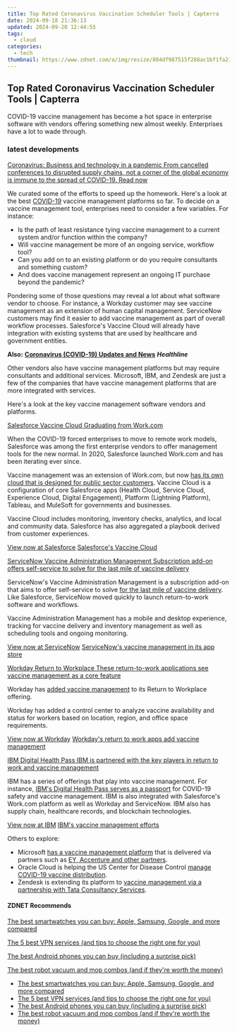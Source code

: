 ```yaml
---
title: Top Rated Coronavirus Vaccination Scheduler Tools | Capterra
date: 2024-09-18 21:36:13
updated: 2024-09-20 12:44:55
tags:
  - cloud
categories:
  - tech
thumbnail: https://www.zdnet.com/a/img/resize/804df987515f268ac1bf1fa2112de914f3d4185b/2021/02/16/395d57d5-9af0-4976-9f2b-4228a6a4eb3c/servicenow.png?width=278&height=156&fit=crop&format=pjpg&auto=webp
---
```


## Top Rated Coronavirus Vaccination Scheduler Tools | Capterra

COVID-19 vaccine management has become a hot space in enterprise software with vendors offering something new almost weekly. Enterprises have a lot to wade through. 

### latest developments

[Coronavirus: Business and technology in a pandemic From cancelled conferences to disrupted supply chains, not a corner of the global economy is immune to the spread of COVID-19.  Read now](https://www.zdnet.com/topic/coronavirus-business-and-technology-in-a-pandemic/)

We curated some of the efforts to speed up the homework. Here's a look at the best [COVID-19](https://www.zdnet.com/topic/coronavirus-business-and-technology-in-a-pandemic/) vaccine management platforms so far. To decide on a vaccine management tool, enterprises need to consider a few variables. For instance:

* Is the path of least resistance tying vaccine management to a current system and/or function within the company?
* Will vaccine management be more of an ongoing service, workflow tool?
* Can you add on to an existing platform or do you require consultants and something custom?
* And does vaccine management represent an ongoing IT purchase beyond the pandemic?

Pondering some of those questions may reveal a lot about what software vendor to choose. For instance, a Workday customer may see vaccine management as an extension of human capital management. ServiceNow customers may find it easier to add vaccine management as part of overall workflow processes. Salesforce's Vaccine Cloud will already have integration with existing systems that are used by healthcare and government entities. 

**Also:** [**Coronavirus (COVID-19) Updates and News**](https://www.healthline.com/coronavirus) **_Healthline_**

Other vendors also have vaccine management platforms but may require consultants and additional services. Microsoft, IBM, and Zendesk are just a few of the companies that have vaccine management platforms that are more integrated with services. 

Here's a look at the key vaccine management software vendors and platforms. 

[Salesforce Vaccine Cloud Graduating from Work.com](https://www.salesforce.com/products/vaccine-cloud/overview/) 

When the COVID-19 forced enterprises to move to remote work models, Salesforce was among the first enterprise vendors to offer management tools for the new normal. In 2020, Salesforce launched Work.com and has been iterating ever since.

Vaccine management was an extension of Work.com, but now [has its own cloud that is designed for public sector customers](https://www.zdnet.com/article/salesforce-launches-vaccine-cloud-targets-government-healthcare). Vaccine Cloud is a configuration of core Salesforce apps (Health Cloud, Service Cloud, Experience Cloud, Digital Engagement), Platform (Lightning Platform), Tableau, and MuleSoft for governments and businesses.

Vaccine Cloud includes monitoring, inventory checks, analytics, and local and community data. Salesforce has also aggregated a playbook derived from customer experiences. 

[View now at Salesforce](https://www.salesforce.com/products/vaccine-cloud/overview/) [Salesforce's Vaccine Cloud](https://www.salesforce.com/products/vaccine-cloud/overview/)

[ServiceNow Vaccine Administration Management Subscription add-on offers self-service to solve for the last mile of vaccine delivery](https://www.servicenow.com/solutions/reopening-workplace.html) 

ServiceNow's Vaccine Administration Management is a subscription add-on that aims to offer self-service to solve [for the last mile of vaccine delivery](https://www.zdnet.com/article/servicenow-launches-covid-19-vaccine-management-software/). Like Salesforce, ServiceNow moved quickly to launch return-to-work software and workflows. 

Vaccine Administration Management has a mobile and desktop experience, tracking for vaccine delivery and inventory management as well as scheduling tools and ongoing monitoring. 

[View now at ServiceNow](https://www.servicenow.com/solutions/reopening-workplace.html) [ServiceNow's vaccine management in its app store](https://store.servicenow.com/sn%5Fappstore%5Fstore.do#!/store/application/1ecf840d3b512010c24e870044efc419/2.0.0)

[Workday Return to Workplace These return-to-work applications see vaccine management as a core feature](https://www.workday.com/) 

Workday has [added vaccine management](https://www.zdnet.com/article/workday-adds-vaccine-management-to-return-to-workplace-offering/) to its Return to Workplace offering.

Workday has added a control center to analyze vaccine availability and status for workers based on location, region, and office space requirements. 

[View now at Workday](https://www.workday.com/) [Workday's return to work apps add vaccine management](https://www.workday.com/en-us/solutions/need/covid-19/return-to-work.html)

[IBM Digital Health Pass IBM is partnered with the key players in return to work and vaccine management](https://www.ibm.com/impact/covid-19/vaccine-management) 

IBM has a series of offerings that play into vaccine management. For instance, [IBM's Digital Health Pass serves as a passport](https://www.zdnet.com/article/ibms-watson-health-launches-ibm-digital-health-pass-app/) for COVID-19 safety and vaccine management. IBM is also integrated with Salesforce's Work.com platform as well as Workday and ServiceNow. IBM also has supply chain, healthcare records, and blockchain technologies.

[View now at IBM](https://www.ibm.com/impact/covid-19/vaccine-management) [IBM's vaccine management efforts](https://www.ibm.com/impact/covid-19/vaccine-management)

Others to explore:

* Microsoft [has a vaccine management platform](https://www.zdnet.com/article/microsoft-launches-covid-19-vaccine-management-platform/) that is delivered via partners such as [EY, Accenture and other partners](https://blogs.microsoft.com/blog/2020/12/11/successful-covid-19-vaccine-delivery-requires-strong-tech-partnerships/).
* Oracle Cloud is helping the US Center for Disease Control [manage COVID-19 vaccine distribution](https://www.oracle.com/news/announcement/oracle-cloud-manages-covid-19-vaccination-program-121520.html).
* Zendesk is extending its platform to [vaccine management via a partnership with Tata Consultancy Services](https://www.zendesk.com/campaign/vaccine-solution/).

#### **ZDNET** Recommends

[The best smartwatches you can buy: Apple, Samsung, Google, and more compared](https://www.zdnet.com/article/best-smartwatch/ "The best smartwatches you can buy: Apple, Samsung, Google, and more compared")

[The 5 best VPN services (and tips to choose the right one for you)](https://www.zdnet.com/article/best-vpn/ "The 5 best VPN services (and tips to choose the right one for you)")

[The best Android phones you can buy (including a surprise pick)](https://www.zdnet.com/article/best-android-phone/ "The best Android phones you can buy (including a surprise pick)")

[The best robot vacuum and mop combos (and if they're worth the money)](https://www.zdnet.com/article/best-robot-vacuum-mop/ "The best robot vacuum and mop combos (and if they're worth the money)")

* [The best smartwatches you can buy: Apple, Samsung, Google, and more compared](https://www.zdnet.com/article/best-smartwatch/ "The best smartwatches you can buy: Apple, Samsung, Google, and more compared")
* [The 5 best VPN services (and tips to choose the right one for you)](https://www.zdnet.com/article/best-vpn/ "The 5 best VPN services (and tips to choose the right one for you)")
* [The best Android phones you can buy (including a surprise pick)](https://www.zdnet.com/article/best-android-phone/ "The best Android phones you can buy (including a surprise pick)")
* [The best robot vacuum and mop combos (and if they're worth the money)](https://www.zdnet.com/article/best-robot-vacuum-mop/ "The best robot vacuum and mop combos (and if they're worth the money)")

<ins class="adsbygoogle"
     style="display:block"
     data-ad-format="autorelaxed"
     data-ad-client="ca-pub-7571918770474297"
     data-ad-slot="1223367746"></ins>



<ins class="adsbygoogle"
     style="display:block"
     data-ad-client="ca-pub-7571918770474297"
     data-ad-slot="8358498916"
     data-ad-format="auto"
     data-full-width-responsive="true"></ins>

